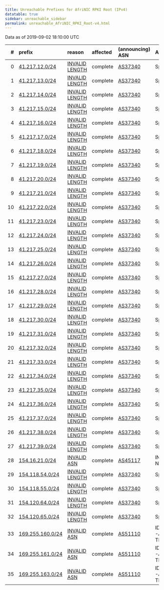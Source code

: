 ```yaml
---
title: Unreachable Prefixes for AfriNIC RPKI Root (IPv4)
datatable: true
sidebar: unreachable_sidebar
permalink: unreachable_AfriNIC_RPKI_Root-v4.html
---
```


Data as of 2019-09-02 18:10:00 UTC


<div class="datatable-begin"></div>

|   # | prefix                                                     | reason                                                                                                    | affected   | (announcing) ASN                       | AS Name                                     |   unreachable /24s |
|----:|:-----------------------------------------------------------|:----------------------------------------------------------------------------------------------------------|:-----------|:---------------------------------------|:--------------------------------------------|-------------------:|
|   0 | [41.217.12.0/24](https://stat.ripe.net/41.217.12.0/24)     | [INVALID LENGTH](https://rpki-validator.ripe.net/announcement-preview?asn=AS37340&prefix=41.217.12.0/24)  | complete   | [AS37340](unreachable_AS37340-v4.html) | Spectranet                                  |                  1 |
|   1 | [41.217.13.0/24](https://stat.ripe.net/41.217.13.0/24)     | [INVALID LENGTH](https://rpki-validator.ripe.net/announcement-preview?asn=AS37340&prefix=41.217.13.0/24)  | complete   | [AS37340](unreachable_AS37340-v4.html) | Spectranet                                  |                  1 |
|   2 | [41.217.14.0/24](https://stat.ripe.net/41.217.14.0/24)     | [INVALID LENGTH](https://rpki-validator.ripe.net/announcement-preview?asn=AS37340&prefix=41.217.14.0/24)  | complete   | [AS37340](unreachable_AS37340-v4.html) | Spectranet                                  |                  1 |
|   3 | [41.217.15.0/24](https://stat.ripe.net/41.217.15.0/24)     | [INVALID LENGTH](https://rpki-validator.ripe.net/announcement-preview?asn=AS37340&prefix=41.217.15.0/24)  | complete   | [AS37340](unreachable_AS37340-v4.html) | Spectranet                                  |                  1 |
|   4 | [41.217.16.0/24](https://stat.ripe.net/41.217.16.0/24)     | [INVALID LENGTH](https://rpki-validator.ripe.net/announcement-preview?asn=AS37340&prefix=41.217.16.0/24)  | complete   | [AS37340](unreachable_AS37340-v4.html) | Spectranet                                  |                  1 |
|   5 | [41.217.17.0/24](https://stat.ripe.net/41.217.17.0/24)     | [INVALID LENGTH](https://rpki-validator.ripe.net/announcement-preview?asn=AS37340&prefix=41.217.17.0/24)  | complete   | [AS37340](unreachable_AS37340-v4.html) | Spectranet                                  |                  1 |
|   6 | [41.217.18.0/24](https://stat.ripe.net/41.217.18.0/24)     | [INVALID LENGTH](https://rpki-validator.ripe.net/announcement-preview?asn=AS37340&prefix=41.217.18.0/24)  | complete   | [AS37340](unreachable_AS37340-v4.html) | Spectranet                                  |                  1 |
|   7 | [41.217.19.0/24](https://stat.ripe.net/41.217.19.0/24)     | [INVALID LENGTH](https://rpki-validator.ripe.net/announcement-preview?asn=AS37340&prefix=41.217.19.0/24)  | complete   | [AS37340](unreachable_AS37340-v4.html) | Spectranet                                  |                  1 |
|   8 | [41.217.20.0/24](https://stat.ripe.net/41.217.20.0/24)     | [INVALID LENGTH](https://rpki-validator.ripe.net/announcement-preview?asn=AS37340&prefix=41.217.20.0/24)  | complete   | [AS37340](unreachable_AS37340-v4.html) | Spectranet                                  |                  1 |
|   9 | [41.217.21.0/24](https://stat.ripe.net/41.217.21.0/24)     | [INVALID LENGTH](https://rpki-validator.ripe.net/announcement-preview?asn=AS37340&prefix=41.217.21.0/24)  | complete   | [AS37340](unreachable_AS37340-v4.html) | Spectranet                                  |                  1 |
|  10 | [41.217.22.0/24](https://stat.ripe.net/41.217.22.0/24)     | [INVALID LENGTH](https://rpki-validator.ripe.net/announcement-preview?asn=AS37340&prefix=41.217.22.0/24)  | complete   | [AS37340](unreachable_AS37340-v4.html) | Spectranet                                  |                  1 |
|  11 | [41.217.23.0/24](https://stat.ripe.net/41.217.23.0/24)     | [INVALID LENGTH](https://rpki-validator.ripe.net/announcement-preview?asn=AS37340&prefix=41.217.23.0/24)  | complete   | [AS37340](unreachable_AS37340-v4.html) | Spectranet                                  |                  1 |
|  12 | [41.217.24.0/24](https://stat.ripe.net/41.217.24.0/24)     | [INVALID LENGTH](https://rpki-validator.ripe.net/announcement-preview?asn=AS37340&prefix=41.217.24.0/24)  | complete   | [AS37340](unreachable_AS37340-v4.html) | Spectranet                                  |                  1 |
|  13 | [41.217.25.0/24](https://stat.ripe.net/41.217.25.0/24)     | [INVALID LENGTH](https://rpki-validator.ripe.net/announcement-preview?asn=AS37340&prefix=41.217.25.0/24)  | complete   | [AS37340](unreachable_AS37340-v4.html) | Spectranet                                  |                  1 |
|  14 | [41.217.26.0/24](https://stat.ripe.net/41.217.26.0/24)     | [INVALID LENGTH](https://rpki-validator.ripe.net/announcement-preview?asn=AS37340&prefix=41.217.26.0/24)  | complete   | [AS37340](unreachable_AS37340-v4.html) | Spectranet                                  |                  1 |
|  15 | [41.217.27.0/24](https://stat.ripe.net/41.217.27.0/24)     | [INVALID LENGTH](https://rpki-validator.ripe.net/announcement-preview?asn=AS37340&prefix=41.217.27.0/24)  | complete   | [AS37340](unreachable_AS37340-v4.html) | Spectranet                                  |                  1 |
|  16 | [41.217.28.0/24](https://stat.ripe.net/41.217.28.0/24)     | [INVALID LENGTH](https://rpki-validator.ripe.net/announcement-preview?asn=AS37340&prefix=41.217.28.0/24)  | complete   | [AS37340](unreachable_AS37340-v4.html) | Spectranet                                  |                  1 |
|  17 | [41.217.29.0/24](https://stat.ripe.net/41.217.29.0/24)     | [INVALID LENGTH](https://rpki-validator.ripe.net/announcement-preview?asn=AS37340&prefix=41.217.29.0/24)  | complete   | [AS37340](unreachable_AS37340-v4.html) | Spectranet                                  |                  1 |
|  18 | [41.217.30.0/24](https://stat.ripe.net/41.217.30.0/24)     | [INVALID LENGTH](https://rpki-validator.ripe.net/announcement-preview?asn=AS37340&prefix=41.217.30.0/24)  | complete   | [AS37340](unreachable_AS37340-v4.html) | Spectranet                                  |                  1 |
|  19 | [41.217.31.0/24](https://stat.ripe.net/41.217.31.0/24)     | [INVALID LENGTH](https://rpki-validator.ripe.net/announcement-preview?asn=AS37340&prefix=41.217.31.0/24)  | complete   | [AS37340](unreachable_AS37340-v4.html) | Spectranet                                  |                  1 |
|  20 | [41.217.32.0/24](https://stat.ripe.net/41.217.32.0/24)     | [INVALID LENGTH](https://rpki-validator.ripe.net/announcement-preview?asn=AS37340&prefix=41.217.32.0/24)  | complete   | [AS37340](unreachable_AS37340-v4.html) | Spectranet                                  |                  1 |
|  21 | [41.217.33.0/24](https://stat.ripe.net/41.217.33.0/24)     | [INVALID LENGTH](https://rpki-validator.ripe.net/announcement-preview?asn=AS37340&prefix=41.217.33.0/24)  | complete   | [AS37340](unreachable_AS37340-v4.html) | Spectranet                                  |                  1 |
|  22 | [41.217.34.0/24](https://stat.ripe.net/41.217.34.0/24)     | [INVALID LENGTH](https://rpki-validator.ripe.net/announcement-preview?asn=AS37340&prefix=41.217.34.0/24)  | complete   | [AS37340](unreachable_AS37340-v4.html) | Spectranet                                  |                  1 |
|  23 | [41.217.35.0/24](https://stat.ripe.net/41.217.35.0/24)     | [INVALID LENGTH](https://rpki-validator.ripe.net/announcement-preview?asn=AS37340&prefix=41.217.35.0/24)  | complete   | [AS37340](unreachable_AS37340-v4.html) | Spectranet                                  |                  1 |
|  24 | [41.217.36.0/24](https://stat.ripe.net/41.217.36.0/24)     | [INVALID LENGTH](https://rpki-validator.ripe.net/announcement-preview?asn=AS37340&prefix=41.217.36.0/24)  | complete   | [AS37340](unreachable_AS37340-v4.html) | Spectranet                                  |                  1 |
|  25 | [41.217.37.0/24](https://stat.ripe.net/41.217.37.0/24)     | [INVALID LENGTH](https://rpki-validator.ripe.net/announcement-preview?asn=AS37340&prefix=41.217.37.0/24)  | complete   | [AS37340](unreachable_AS37340-v4.html) | Spectranet                                  |                  1 |
|  26 | [41.217.38.0/24](https://stat.ripe.net/41.217.38.0/24)     | [INVALID LENGTH](https://rpki-validator.ripe.net/announcement-preview?asn=AS37340&prefix=41.217.38.0/24)  | complete   | [AS37340](unreachable_AS37340-v4.html) | Spectranet                                  |                  1 |
|  27 | [41.217.39.0/24](https://stat.ripe.net/41.217.39.0/24)     | [INVALID LENGTH](https://rpki-validator.ripe.net/announcement-preview?asn=AS37340&prefix=41.217.39.0/24)  | complete   | [AS37340](unreachable_AS37340-v4.html) | Spectranet                                  |                  1 |
|  28 | [154.16.21.0/24](https://stat.ripe.net/154.16.21.0/24)     | [INVALID ASN](https://rpki-validator.ripe.net/announcement-preview?asn=AS45117&prefix=154.16.21.0/24)     | complete   | [AS45117](unreachable_AS45117-v4.html) | INPL-IN-AP Ishan's Network                  |                  1 |
|  29 | [154.118.54.0/24](https://stat.ripe.net/154.118.54.0/24)   | [INVALID LENGTH](https://rpki-validator.ripe.net/announcement-preview?asn=AS37340&prefix=154.118.54.0/24) | complete   | [AS37340](unreachable_AS37340-v4.html) | Spectranet                                  |                  1 |
|  30 | [154.118.55.0/24](https://stat.ripe.net/154.118.55.0/24)   | [INVALID LENGTH](https://rpki-validator.ripe.net/announcement-preview?asn=AS37340&prefix=154.118.55.0/24) | complete   | [AS37340](unreachable_AS37340-v4.html) | Spectranet                                  |                  1 |
|  31 | [154.120.64.0/24](https://stat.ripe.net/154.120.64.0/24)   | [INVALID LENGTH](https://rpki-validator.ripe.net/announcement-preview?asn=AS37340&prefix=154.120.64.0/24) | complete   | [AS37340](unreachable_AS37340-v4.html) | Spectranet                                  |                  1 |
|  32 | [154.120.65.0/24](https://stat.ripe.net/154.120.65.0/24)   | [INVALID LENGTH](https://rpki-validator.ripe.net/announcement-preview?asn=AS37340&prefix=154.120.65.0/24) | complete   | [AS37340](unreachable_AS37340-v4.html) | Spectranet                                  |                  1 |
|  33 | [169.255.160.0/24](https://stat.ripe.net/169.255.160.0/24) | [INVALID ASN](https://rpki-validator.ripe.net/announcement-preview?asn=AS51110&prefix=169.255.160.0/24)   | complete   | [AS51110](unreachable_AS51110-v4.html) | IDOMTECHNOLOGIES-AS - IDOM TECHNOLOGIES SAS |                  1 |
|  34 | [169.255.161.0/24](https://stat.ripe.net/169.255.161.0/24) | [INVALID ASN](https://rpki-validator.ripe.net/announcement-preview?asn=AS51110&prefix=169.255.161.0/24)   | complete   | [AS51110](unreachable_AS51110-v4.html) | IDOMTECHNOLOGIES-AS - IDOM TECHNOLOGIES SAS |                  1 |
|  35 | [169.255.163.0/24](https://stat.ripe.net/169.255.163.0/24) | [INVALID ASN](https://rpki-validator.ripe.net/announcement-preview?asn=AS51110&prefix=169.255.163.0/24)   | complete   | [AS51110](unreachable_AS51110-v4.html) | IDOMTECHNOLOGIES-AS - IDOM TECHNOLOGIES SAS |                  1 |

<div class="datatable-end"></div>